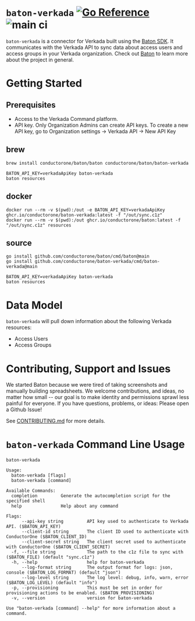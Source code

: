 # `baton-verkada` [![Go Reference](https://pkg.go.dev/badge/github.com/conductorone/baton-verkada.svg)](https://pkg.go.dev/github.com/conductorone/baton-verkada) ![main ci](https://github.com/conductorone/baton-verkada/actions/workflows/main.yaml/badge.svg)

`baton-verkada` is a connector for Verkada built using the [Baton SDK](https://github.com/conductorone/baton-sdk). It communicates with the Verkada API to sync data about access users and access groups in your Verkada organization.
Check out [Baton](https://github.com/conductorone/baton) to learn more about the project in general.

# Getting Started

## Prerequisites

- Access to the Verkada Command platform.
- API key. Only Organization Admins can create API keys. To create a new API key, go to Organization settings -> Verkada API -> New API Key

## brew

```
brew install conductorone/baton/baton conductorone/baton/baton-verkada

BATON_API_KEY=verkadaApiKey baton-verkada
baton resources
```

## docker

```
docker run --rm -v $(pwd):/out -e BATON_API_KEY=verkadaApiKey ghcr.io/conductorone/baton-verkada:latest -f "/out/sync.c1z"
docker run --rm -v $(pwd):/out ghcr.io/conductorone/baton:latest -f "/out/sync.c1z" resources
```

## source

```
go install github.com/conductorone/baton/cmd/baton@main
go install github.com/conductorone/baton-verkada/cmd/baton-verkada@main

BATON_API_KEY=verkadaApiKey baton-verkada
baton resources
```

# Data Model

`baton-verkada` will pull down information about the following Verkada resources:

- Access Users
- Access Groups

# Contributing, Support and Issues

We started Baton because we were tired of taking screenshots and manually building spreadsheets. We welcome contributions, and ideas, no matter how small -- our goal is to make identity and permissions sprawl less painful for everyone. If you have questions, problems, or ideas: Please open a Github Issue!

See [CONTRIBUTING.md](https://github.com/ConductorOne/baton/blob/main/CONTRIBUTING.md) for more details.

# `baton-verkada` Command Line Usage

```
baton-verkada

Usage:
  baton-verkada [flags]
  baton-verkada [command]

Available Commands:
  completion         Generate the autocompletion script for the specified shell
  help               Help about any command

Flags:
      --api-key string         API key used to authenticate to Verkada API. ($BATON_API_KEY)
      --client-id string       The client ID used to authenticate with ConductorOne ($BATON_CLIENT_ID)
      --client-secret string   The client secret used to authenticate with ConductorOne ($BATON_CLIENT_SECRET)
  -f, --file string            The path to the c1z file to sync with ($BATON_FILE) (default "sync.c1z")
  -h, --help                   help for baton-verkada
      --log-format string      The output format for logs: json, console ($BATON_LOG_FORMAT) (default "json")
      --log-level string       The log level: debug, info, warn, error ($BATON_LOG_LEVEL) (default "info")
  -p, --provisioning           This must be set in order for provisioning actions to be enabled. ($BATON_PROVISIONING)
  -v, --version                version for baton-verkada

Use "baton-verkada [command] --help" for more information about a command.
```
